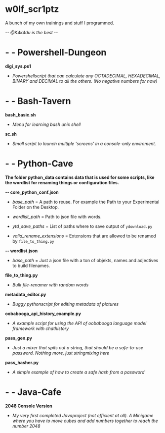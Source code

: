 # w0lf_scr1ptz
A bunch of my own trainings and stuff I programmed.

*-- @K4k4du is the best --*

# - - Powershell-Dungeon

**digi_sys.ps1**

  - *Powershellscript that can calculate any OCTADECIMAL, HEXADECIMAL, BINARY and DECIMAL to all the others. (No negative numbers for now)*

# - - Bash-Tavern

**bash_basic.sh**

  - *Menu for learning bash unix shell*

**sc.sh**

  - *Small script to launch multiple 'screens' in a console-only enviroment.*

# - - Python-Cave

**The folder python_data contains data that is used for some scripts, like the wordlist for renaming things or configuration files.**

**-- core_python_conf.json**

  - *base_path* = A path to reuse. For example the Path to your Experimental Folder on the Desktop.

  - *wordlist_path* = Path to json file with words.

  - *ytd_save_paths* = List of paths where to save output of ```ydownload.py```

  - *valid_rename_extensions* = Extensions that are allowed to be renamed by ```file_to_thing.py```

**-- wordlist.json**

  - *base_path* = Just a json file with a ton of objekts, names and adjectives to build filenames.

**file_to_thing.py**

  - *Bulk file-renamer with random words*

**metadata_editor.py**

  - *Buggy pythonscript for editing metadata of pictures*

**oobabooga_api_history_example.py**
  
  - *A example script for using the API of oobabooga language model framework with chathistory*

**pass_gen.py**
  
  - *Just a mixer that spits out a string, that should be a safe-to-use password. Nothing more, just stringmixing here*

**pass_hasher.py**
  
  - *A simple example of how to create a safe hash from a password*

# - - Java-Cafe

**2048 Console Version**

  - *My very first completed Javaproject (not efficient at all). A Minigame where you have to move cubes and add numbers together to reach the number 2048*
